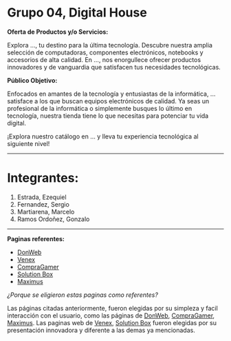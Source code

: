 # Grupo 04, Digital House

**Oferta de Productos y/o Servicios:**

Explora ..., tu destino para la última tecnología. Descubre nuestra amplia selección de computadoras, componentes electrónicos, notebooks y accesorios de alta calidad. En ..., nos enorgullece ofrecer productos innovadores y de vanguardia que satisfacen tus necesidades tecnológicas.

**Público Objetivo:**

Enfocados en amantes de la tecnología y entusiastas de la informática, ... satisface a los que buscan equipos electrónicos de calidad. Ya seas un profesional de la informática o simplemente busques lo último en tecnología, nuestra tienda tiene lo que necesitas para potenciar tu vida digital.

¡Explora nuestro catálogo en ... y lleva tu experiencia tecnológica al siguiente nivel!

---

# Integrantes:

1. Estrada, Ezequiel
2. Fernandez, Sergio
3. Martiarena, Marcelo
4. Ramos Ordoñez, Gonzalo

---

**Paginas referentes:**
- [DonWeb](https://donweb.com/)
- [Venex](https://www.venex.com.ar/)
- [CompraGamer](https://compragamer.com/)
- [Solution Box](https://www.solutionbox.com.ar/)
- [Maximus](https://www.maximus.com.ar/)

*¿Porque se eligieron estas paginas como referentes?*

Las páginas citadas anteriormente, fueron elegidas por su simpleza y facil interacción con el usuario, como las páginas de [DonWeb](https://donweb.com/), [CompraGamer](https://compragamer.com/), [Maximus](https://www.maximus.com.ar/). Las paginas web de [Venex](https://www.venex.com.ar/), [Solution Box](https://www.solutionbox.com.ar/) fueron elegidas por su presentación innovadora y diferente a las demas ya mencionadas.

